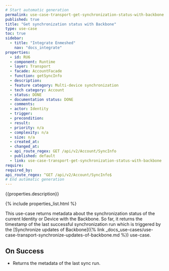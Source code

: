 ```yaml
---
# Start automatic generation
permalink: use-case-transport-get-synchronization-status-with-backbone
published: true
title: "Get synchronization status with Backbone"
type: use-case
toc: true
sidebar:
  - title: "Integrate Enmeshed"
    nav: "docs_integrate"
properties:
  - id: RU6
  - component: Runtime
  - layer: Transport
  - facade: AccountFacade
  - function: getSyncInfo
  - description:
  - feature category: Multi-device synchronization
  - tech category: Account
  - status: DONE
  - documentation status: DONE
  - comments:
  - actor: Identity
  - trigger:
  - precondition:
  - result:
  - priority: n/a
  - complexity: n/a
  - size: n/a
  - created_at:
  - changed_at:
  - api_route_regex: GET /api/v2/Account/SyncInfo
  - published: default
  - link: use-case-transport-get-synchronization-status-with-backbone
require:
required_by:
api_route_regex: ^GET /api/v2/Account/SyncInfo$
# End automatic generation
---
```


{{properties.description}}

{% include properties_list.html %}

This use-case returns metadata about the synchronization status of the current Identity or Device with the Backbone. So far, it returns the timestamp of the last successful synchronization run which is triggered by the [Synchronize updates of Backbone]({% link _docs_use-cases/use-case-transport-synchronize-updates-of-backbone.md %}) use-case.

## On Success

- Returns the metadata of the last sync run.
